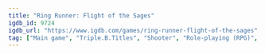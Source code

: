 ```yaml
---
title: "Ring Runner: Flight of the Sages"
igdb_id: 9724
igdb_url: "https://www.igdb.com/games/ring-runner-flight-of-the-sages"
tag: ["Main game", "Triple.B.Titles", "Shooter", "Role-playing (RPG)", "Tactical", "Indie", "Arcade", "Single player", "Multiplayer", "Co-operative", "Split screen", "Side view", "Action", "Science fiction", "Comedy", "Drama"]
---
```

